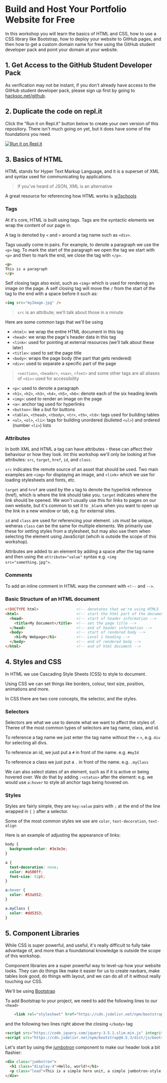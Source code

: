 # Build and Host Your Portfolio Website for Free
In this workshop you will learn the basics of HTML and CSS, how to use a CSS library like Bootstrap, how to deploy your website to GitHub pages, and then how to get a custom domain name for free using the GitHub student developer pack and point your domain at your website.

## 1. Get Access to the GitHub Student Developer Pack
As verification may not be instant, if you don't already have access to the GitHub student developer pack, please sign up first by going to [hacksoc.net/github](https://hacksoc.net/github).

## 2. Duplicate the code on repl.it
Click the "Run it on Repl.it" button below to create your own version of this repository. There isn't much going on yet, but it does have some of the foundations you need.

[![Run it on Repl.it](https://repl.it/badge/github/aaronosher/first-portfolio)](https://repl.it/github/aaronosher/first-portfolio)

## 3. Basics of HTML
HTML stands for Hyper Text Markup Language, and it is a superset of XML and syntax used for communicating by applications.

> If you've heard of JSON, XML is an alternative

A great resource for referencing how HTML works is [w3schools](https://www.w3schools.com/html/)

### Tags
At it's core, HTML is built using tags. Tags are the syntactic elements we wrap the content of our page in.

A tag is denoted by `<` and `>` around a tag name such as `<div>`.

Tags usually come in pairs. For example, to denote a paragraph we use the `<p>` tag. To mark the start of the paragraph we open the tag we start with `<p>` and then to mark the end, we close the tag with `</p>`.

```html
<p>
This is a paragraph
</p>
```

Self closing tags also exist, such as `<img>` which is used for rendering an image on the page. A self closing tag will move the `/` from the start of the tag to the end with a space before it such as:

```html
<img src="myImage.jpg" />
```
> `src` is an attribute; we'll talk about those in a minute

Here are some common tags that we'll be using

 - `<html>`: we wrap the entire HTML document in this tag
 - `<head>`: we wrap the page's header data in this tag
 - `<link>`: used for pointing at external resources (we'll talk about these later)
 - `<title>`: used to set the page title
 - `<body>`: wraps the page body (the part that gets rendered)
 - `<div>`: used to separate a specific part of the page
 > `<section>`, `<header>`, `<nav>`, `<foot>` and some other tags are all aliases of `<div>` used for accessibility
 - `<p>`: used to denote a paragraph
 - `<h1>`, `<h2>`, `<h3>`, `<h4>`, `<h5>`, `<h6>`: denote each of the six heading levels
 - `<img>`: used to render an image on the page
 - `<a>`: anchor tag used for hyperlinks
 - `<button>`: like `a` but for buttons
 - `<table>`, `<thead>`, `<tbody>`, `<tr>`, `<th>`, `<td>`: tags used for building tables
 - `<ul>`, `<ol>`, `<li>`: tags for building unordered (bulleted `<ul>`) and ordered (number `<li>`) lists

### Attributes
In both XML and HTML a tag can have attributes - these can affect their behaviour or how they look. Int this workshop we'll only be looking at five attributes: `src`, `target`, `href`, `id`, and `class`.

`src` indicates the remote source of an asset that should be used. Two main examples are `<img>` for displaying an image, and `<link>` which we use for loading stylesheets and fonts, etc.

`target` and `href` are used by the `a` tag to denote the hyperlink reference (href), which is where the link should take you. `target` indicates where the link should be opened. We won't usually use this for links to pages on our own website, but it's common to set it to `_blank` when you want to open up the link in a new window or tab, e.g. for external sites.

`id` and `class` are used for referencing your element. `id`s must be unique, weheras `class` can be the same for multiple elements. We primarily use these for setting styles from a stylesheet, but may also use them when selecting the element using JavaScript (whcih is outside the scope of this workshop).

Attributes are added to an element by adding a space after the tag name and then using the `attribute="value"` syntax e.g. `<img src="something.jpg">`.

### Comments

To add an inline comment in HTML warp the comment with `<!--` and `-->`.

### Basic Structure of an HTML document

```html
<!DOCTYPE html>                 <!-- denotates that we're using HTML5 -->
<html>                          <!-- start the html part of the document -->
  <head>                        <!-- start of header information -->
    <title>My Document</title>  <!-- set the page title -->
  </head>                       <!-- end of header information -->
  <body>                        <!-- start of rendered body -->
    <h1>My Webpage</h1>         <!-- Level 1 heading -->
  </body>                       <!-- end of rendered body -->
</html>                         <!-- end of html document -->
```

## 4. Styles and CSS
In HTML we use Cascading Style Sheets (CSS) to style to document.

Using CSS we can set things like borders, colour, text size, position, animations and more.

In CSS there are two core concepts, the selector, and the styles.

### Selectors
Selectors are what we use to denote what we want to affect the styles of. Theree of the most common types of selectors are tag name, class, and id.

To reference a tag name we just enter the tag name without the `<` `>`, e.g. `div` for selecting all divs.

To reference an id, we just put a `#` in front of the name. e.g. `#myId`

To reference a class we just put a `.` in front of the name. e.g. `.myClass`

We can also select states of an element, such as if it is active or being hovered over. We do that by adding `:<status>` after the element: e.g. we would use `a:hover` to style all anchor tags being hovered on.

### Styles

Styles are fairly simple, they are `key:value` pairs with `;` at the end of the line wrapped in `{` `}` after a selector.

Some of the most common styles we use are `color`, `text-decoration`, `text-align`

Here is an example of adjusting the appearance of links:

```css
body {
  background-color: #3e3e3e;
}

a {
  text-decoration: none;
  color: #a500ff;
  font-size: 52pt;
}

a:hover {
  color: #53a552;
}

a.myClass {
  color: #dd5353;
}
```

## 5. Component Libraries
While CSS is super powerful, and useful, it's really difficult to fully take advantage of, and more than a foundational knowledge is outside the scope of this workshop.

Component libraries are a super powerful way to level-up how your website looks. They can do things like make it easier for us to create navbars, make tables look good, do things with layout, and we can do all of it without really touching our CSS.

We'll be using [Bootstrap](https://getbootstrap.com/)

To add Bootstrap to your project, we need to add the following lines to our `<head>`

```html
    <link rel="stylesheet" href="https://cdn.jsdelivr.net/npm/bootstrap@4.5.3/dist/css/bootstrap.min.css" integrity="sha384-TX8t27EcRE3e/ihU7zmQxVncDAy5uIKz4rEkgIXeMed4M0jlfIDPvg6uqKI2xXr2" crossorigin="anonymous">
```

and the following two lines right above the closing `</body>` tag

```html
<script src="https://code.jquery.com/jquery-3.5.1.slim.min.js" integrity="sha384-DfXdz2htPH0lsSSs5nCTpuj/zy4C+OGpamoFVy38MVBnE+IbbVYUew+OrCXaRkfj" crossorigin="anonymous"></script>
<script src="https://cdn.jsdelivr.net/npm/bootstrap@4.5.3/dist/js/bootstrap.bundle.min.js" integrity="sha384-ho+j7jyWK8fNQe+A12Hb8AhRq26LrZ/JpcUGGOn+Y7RsweNrtN/tE3MoK7ZeZDyx" crossorigin="anonymous"></script>
```

Let's start by using the [jumbotron](https://getbootstrap.com/docs/4.5/components/jumbotron/) component to make our header look a bit flashier:

```html
<div class="jumbotron">
  <h1 class="display-4">Hello, world!</h1>
  <p class="lead">This is a simple hero unit, a simple jumbotron-style component for calling extra attention to featured content or information.</p>
</div>
```
